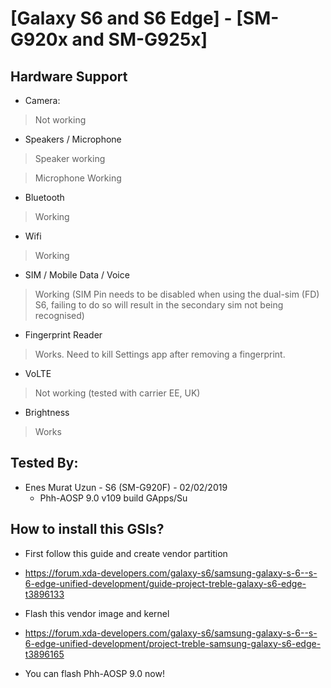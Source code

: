 # [Galaxy S6 and S6 Edge] - [SM-G920x and SM-G925x]

## Hardware Support

* Camera:
> Not working

* Speakers / Microphone
> Speaker working

> Microphone Working

* Bluetooth
> Working

* Wifi
> Working

* SIM / Mobile Data / Voice
> Working (SIM Pin needs to be disabled when using the dual-sim (FD) S6, failing to do so will result in the secondary sim not being recognised)

* Fingerprint Reader
> Works. Need to kill Settings app after removing a fingerprint.

* VoLTE 
> Not working (tested with carrier EE, UK)

* Brightness
> Works

## Tested By:
* Enes Murat Uzun - S6 (SM-G920F) - 02/02/2019
  - Phh-AOSP 9.0 v109 build GApps/Su

## How to install this GSIs?
* First follow this guide and create vendor partition

- https://forum.xda-developers.com/galaxy-s6/samsung-galaxy-s-6--s-6-edge-unified-development/guide-project-treble-galaxy-s6-edge-t3896133

* Flash this vendor image and kernel

- https://forum.xda-developers.com/galaxy-s6/samsung-galaxy-s-6--s-6-edge-unified-development/project-treble-samsung-galaxy-s6-edge-t3896165

* You can flash Phh-AOSP 9.0 now!
